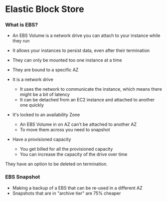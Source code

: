 # Elastic Block Store

### What is EBS?

- An EBS Volume is a network drive you can attach to your instance while they run
- It allows your instances to persist data, even after their termination
- They can only be mounted too one instance at a time
- They are bound to a specific AZ

- It is a network drive
  - It uses the network to communicate the instance, which means there might be a bit of latency
  - It can be detached from an EC2 instance and attached to another one quickly
- It's locked to an availability Zone
  - An EBS Volume in on AZ can't be attached to another AZ
  - To move them across you need to snapshot
- Have a provisioned capacity
  - You get billed for all the provisioned capacity 
  - You can increase the capacity of the drive over time




They have an option to be deleted on termination.


### EBS Snapshot
- Making a backup of a EBS that can be re-used in a different AZ
- Snapshots that are in "archive tier" are 75% cheaper
